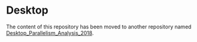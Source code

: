 # Desktop
The content of this repository has been moved to another repository named [Desktop_Parallelism_Analysis_2018](https://github.com/SiyingFeng1995/Desktop_Parallelism_Analysis_2018).
